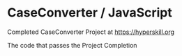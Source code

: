 # CaseConverter / JavaScript
Completed CaseConverter Project at https://hyperskill.org

The code that passes the Project Completion
